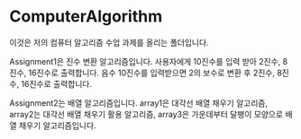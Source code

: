 # ComputerAlgorithm

이것은 저의 컴퓨터 알고리즘 수업 과제를 올리는 폴더입니다.

Assignment1은 진수 변환 알고리즘입니다.
사용자에게 10진수를 입력 받아 2진수, 8진수, 16진수로 출력합니다.
음수 10진수를 입력받으면 2의 보수로 변환 후 2진수, 8진수, 16진수로 출력합니다.

Assignment2는 배열 알고리즘입니다.
array1은 대각선 배열 채우기 알고리즘,
array2는 대각선 배열 채우기 활용 알고리즘,
array3은 가운데부터 달팽이 모양으로 배열 채우기 알고리즘입니다.
